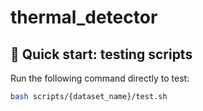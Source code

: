 # thermal_detector

## :pushpin: Quick start: testing scripts
Run the following command directly to test:
```bash
bash scripts/{dataset_name}/test.sh
```
